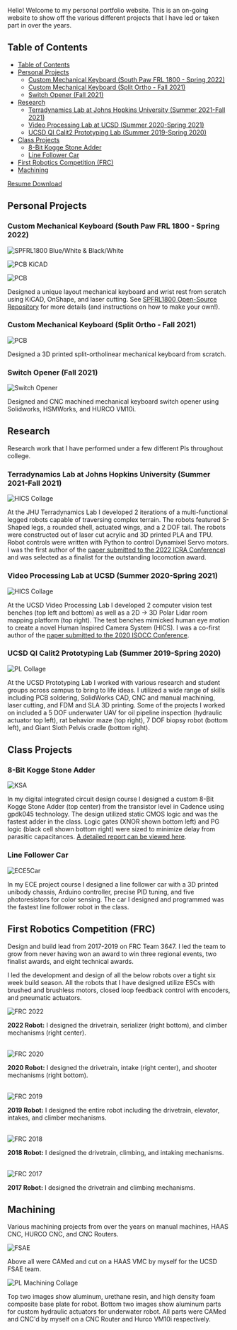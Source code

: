Hello! Welcome to my personal portfolio website. This is an on-going website to show off the various different projects that I have led or taken part in over the years.

## Table of Contents
- [Table of Contents](#table-of-contents)
- [Personal Projects](#personal-projects)
  - [Custom Mechanical Keyboard (South Paw FRL 1800 - Spring 2022)](#custom-mechanical-keyboard-south-paw-frl-1800---spring-2022)
  - [Custom Mechanical Keyboard (Split Ortho - Fall 2021)](#custom-mechanical-keyboard-split-ortho---fall-2021)
  - [Switch Opener (Fall 2021)](#switch-opener-fall-2021)
- [Research](#research)
  - [Terradynamics Lab at Johns Hopkins University (Summer 2021-Fall 2021)](#terradynamics-lab-at-johns-hopkins-university-summer-2021-fall-2021)
  - [Video Processing Lab at UCSD (Summer 2020-Spring 2021)](#video-processing-lab-at-ucsd-summer-2020-spring-2021)
  - [UCSD QI Calit2 Prototyping Lab (Summer 2019-Spring 2020)](#ucsd-qi-calit2-prototyping-lab-summer-2019-spring-2020)
- [Class Projects](#class-projects)
  - [8-Bit Kogge Stone Adder](#8-bit-kogge-stone-adder)
  - [Line Follower Car](#line-follower-car)
- [First Robotics Competition (FRC)](#first-robotics-competition-frc)
- [Machining](#machining)

<!-- ## Resume -->

<!-- ![Resume](https://github.com/jonathanmi6/jonathanmi6.github.io/blob/main/images/Jonathan_Mi_Resume-1.png?raw=true) -->

[Resume Download](https://github.com/jonathanmi6/jonathanmi6.github.io/blob/main/other/Jonathan_Mi_Resume.pdf)

## Personal Projects

### Custom Mechanical Keyboard (South Paw FRL 1800 - Spring 2022)

![SPFRL1800 Blue/White & Black/White](https://github.com/jonathanmi6/jonathanmi6.github.io/blob/main/images/SP1.jpg?raw=true)

![PCB KiCAD](https://github.com/jonathanmi6/jonathanmi6.github.io/blob/main/images/SPPCB3.png?raw=true)

![PCB](https://github.com/jonathanmi6/jonathanmi6.github.io/blob/main/images/SPPCB2.jpg?raw=true)

Designed a unique layout mechanical keyboard and wrist rest from scratch using KiCAD, OnShape, and laser cutting. See [SPFRL1800 Open-Source Repository](https://github.com/jonathanmi6/SPFRL1800) for more details (and instructions on how to make your own!).

### Custom Mechanical Keyboard (Split Ortho - Fall 2021)

![PCB](https://github.com/jonathanmi6/jonathanmi6.github.io/blob/main/images/KBSplitOrtho.png?raw=true)

Designed a 3D printed split-ortholinear mechanical keyboard from scratch.

### Switch Opener (Fall 2021)

![Switch Opener](https://github.com/jonathanmi6/jonathanmi6.github.io/blob/main/images/SWOpener2.jpg?raw=true)

Designed and CNC machined mechanical keyboard switch opener using Solidworks, HSMWorks, and HURCO VM10i.

## Research
Research work that I have performed under a few different PIs throughout college.

### Terradynamics Lab at Johns Hopkins University (Summer 2021-Fall 2021)
![HICS Collage](https://github.com/jonathanmi6/jonathanmi6.github.io/blob/main/images/JHUCollage.png?raw=true)

At the JHU Terradynamics Lab I developed 2 iterations of a multi-functional legged robots capable of traversing complex terrain. The robots featured S-Shaped legs, a rounded shell, actuated wings, and a 2 DOF tail. The robots were constructed out of laser cut acrylic and 3D printed PLA and TPU. Robot controls were written with Python to control Dynamixel Servo motors. I was the first author of the [paper submitted to the 2022 ICRA Conference](https://github.com/jonathanmi6/jonathanmi6.github.io/blob/main/other/IRCA2022Paper.pdf)) and was selected as a finalist for the outstanding locomotion award.


### Video Processing Lab at UCSD (Summer 2020-Spring 2021)
![HICS Collage](https://github.com/jonathanmi6/jonathanmi6.github.io/blob/main/images/HICSCollage.png?raw=true)

At the UCSD Video Processing Lab I developed 2 computer vision test benches (top left and bottom) as well as a 2D -> 3D Polar Lidar room mapping platform (top right). The test benches mimicked human eye motion to create a novel Human Inspired Camera System (HICS). I was a co-first author of the [paper submitted to the 2020 ISOCC Conference](https://github.com/jonathanmi6/jonathanmi6.github.io/blob/main/other/HICSPaper.pdf).

### UCSD QI Calit2 Prototyping Lab (Summer 2019-Spring 2020)
![PL Collage](https://github.com/jonathanmi6/jonathanmi6.github.io/blob/main/images/PLCollage.png?raw=true)

At the UCSD Prototyping Lab I worked with various research and student groups across campus to bring to life ideas. I utilized a wide range of skills including PCB soldering, SolidWorks CAD, CNC and manual machining, laser cutting, and FDM and SLA 3D printing. Some of the projects I worked on included a 5 DOF underwater UAV for oil pipeline inspection (hydraulic actuator top left), rat behavior maze (top right), 7 DOF biopsy robot (bottom left), and Giant Sloth Pelvis cradle (bottom right).

## Class Projects

### 8-Bit Kogge Stone Adder
![KSA](https://github.com/jonathanmi6/jonathanmi6.github.io/blob/main/images/KSACollage.png?raw=true)

In my digital integrated circuit design course I designed a custom 8-Bit Kogge Stone Adder (top center) from the transistor level in Cadence using gpdk045 technology. The design utilized static CMOS logic and was the fastest adder in the class. Logic gates (XNOR shown bottom left) and PG logic (black cell shown bottom right) were sized to minimize delay from parasitic capacitances. [A detailed report can be viewed here](https://github.com/jonathanmi6/jonathanmi6.github.io/blob/main/other/Final_Project_ECE165_SP22.pdf).

### Line Follower Car
![ECE5Car](https://github.com/jonathanmi6/jonathanmi6.github.io/blob/main/images/ECE5Car.jpg?raw=true)

In my ECE project course I designed a line follower car with a 3D printed unibody chassis, Arduino controller, precise PID tuning, and five photoresistors for color sensing. The car I designed and programmed was the fastest line follower robot in the class.

## First Robotics Competition (FRC)

Design and build lead from 2017-2019 on FRC Team 3647. I led the team to grow from never having won an award to win three regional events, two finalist awards, and eight technical awards.

I led the development and design of all the below robots over a tight six week build season. All the robots that I have designed utilize ESCs with brushed and brushless motors, closed loop feedback control with encoders, and pneumatic actuators.


![FRC 2022](https://github.com/jonathanmi6/jonathanmi6.github.io/blob/main/images/FRC2022Collage.png?raw=true)

**2022 Robot:** I designed the drivetrain, serializer (right bottom), and climber mechanisms (right center).
<br/><br/>

![FRC 2020](https://github.com/jonathanmi6/jonathanmi6.github.io/blob/main/images/FRC2020Collage.png?raw=true)

**2020 Robot:** I designed the drivetrain, intake (right center), and shooter mechanisms (right bottom).
<br/><br/>

![FRC 2019](https://github.com/jonathanmi6/jonathanmi6.github.io/blob/main/images/FRC2019Collage.png?raw=true)

**2019 Robot:** I designed the entire robot including the drivetrain, elevator, intakes, and climber mechanisms. <br/><br/>

![FRC 2018](https://github.com/jonathanmi6/jonathanmi6.github.io/blob/main/images/FRC2018.jpeg?raw=true)

**2018 Robot:** I designed the drivetrain, climbing, and intaking mechanisms.
<br/><br/>

![FRC 2017](https://github.com/jonathanmi6/jonathanmi6.github.io/blob/main/images/FRC2017.jpg?raw=true)

**2017 Robot:** I designed the drivetrain and climbing mechanisms.


## Machining

Various machining projects from over the years on manual machines, HAAS CNC, HURCO CNC, and CNC Routers.

![FSAE](https://github.com/jonathanmi6/jonathanmi6.github.io/blob/main/images/FSAECollage.png?raw=true)

Above all were CAMed and cut on a HAAS VMC by myself for the UCSD FSAE team. 

![PL Machining Collage](https://github.com/jonathanmi6/jonathanmi6.github.io/blob/main/images/PLMachiningCollage.png?raw=true)

Top two images show aluminum, urethane resin, and high density foam composite base plate for robot. Bottom two images show aluminum parts for custom hydraulic actuators for underwater robot. All parts were CAMed and CNC'd by myself on a CNC Router and Hurco VM10i respectively.



<!-- ## 3D Printing -->



<!-- ## Welcome to GitHub Pages

You can use the [editor on GitHub](https://github.com/jonathanmi6/jonathami6.github.io/edit/gh-pages/index.md) to maintain and preview the content for your website in Markdown files.

Whenever you commit to this repository, GitHub Pages will run [Jekyll](https://jekyllrb.com/) to rebuild the pages in your site, from the content in your Markdown files.

### Markdown

Markdown is a lightweight and easy-to-use syntax for styling your writing. It includes conventions for

```markdown
Syntax highlighted code block

# Header 1
## Header 2
### Header 3

- Bulleted
- List

1. Numbered
2. List

**Bold** and _Italic_ and `Code` text

[Link](url) and ![Image](src)
```

For more details see [Basic writing and formatting syntax](https://docs.github.com/en/github/writing-on-github/getting-started-with-writing-and-formatting-on-github/basic-writing-and-formatting-syntax).

### Jekyll Themes

Your Pages site will use the layout and styles from the Jekyll theme you have selected in your [repository settings](https://github.com/jonathanmi6/jonathami6.github.io/settings/pages). The name of this theme is saved in the Jekyll `_config.yml` configuration file.

### Support or Contact

Having trouble with Pages? Check out our [documentation](https://docs.github.com/categories/github-pages-basics/) or [contact support](https://support.github.com/contact) and we’ll help you sort it out. -->
